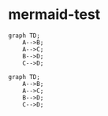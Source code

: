 # mermaid-test

```mermaid
graph TD;
    A-->B;
    A-->C;
    B-->D;
    C-->D;

```


```mermaid
graph TD;
    A-->B;
    A-->C;
    B-->D;
    C-->D;
```
